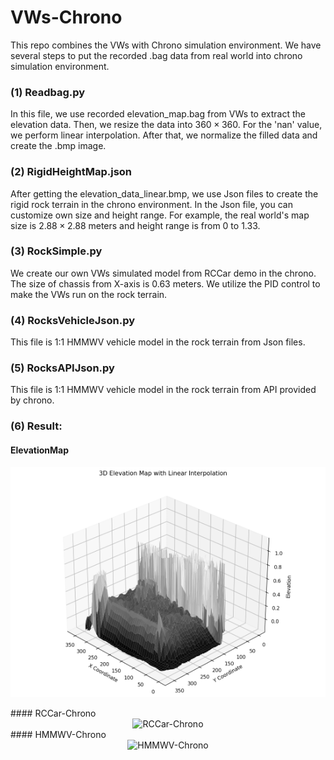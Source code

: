 # VWs-Chrono
This repo combines the VWs with Chrono simulation environment. We have several steps to put the recorded .bag data from real world into chrono simulation environment. 

### (1) Readbag.py

In this file, we use recorded elevation_map.bag from VWs to extract the elevation data. Then, we resize the data into $360 \times 360$. For the 'nan' value, we perform linear interpolation. After that, we normalize the filled data and create the .bmp image.

### (2) RigidHeightMap.json

After getting the elevation_data_linear.bmp, we use Json files to create the rigid rock terrain in the chrono environment. In the Json file, you can customize own size and height range. For example, the real world's map size is $2.88 \times 2.88$ meters and height range is from 0 to 1.33.

### (3) RockSimple.py

We create our own VWs simulated model from RCCar demo in the chrono. The size of chassis from X-axis is 0.63 meters. We utilize the PID control to make the VWs run on the rock terrain.

### (4) RocksVehicleJson.py

This file is 1:1 HMMWV vehicle model in the rock terrain from Json files.

### (5) RocksAPIJson.py

This file is 1:1 HMMWV vehicle model in the rock terrain from API provided by chrono.

### (6) Result:

#### ElevationMap

<p align="center">
  <img src="ElevationMap.png" alt="Elevation Map"/>
</p>
#### RCCar-Chrono

<div align="center">
  <img src="RCCar-chrono.gif" alt="RCCar-Chrono"/>
</div>
#### HMMWV-Chrono

<div align="center">
  <img src="HMMWV-chrono.gif" alt="HMMWV-Chrono"/>
</div>
